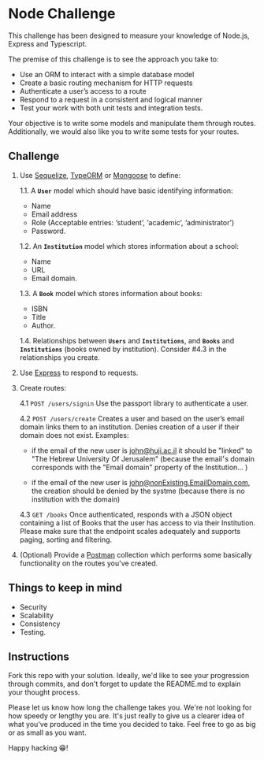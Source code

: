# Node Challenge

This challenge has been designed to measure your knowledge of Node.js, Express and Typescript. 

The premise of this challenge is to see the approach you take to:

- Use an ORM to interact with a simple database model
- Create a basic routing mechanism for HTTP requests
- Authenticate a user’s access to a route
- Respond to a request in a consistent and logical manner
- Test your work with both unit tests and integration tests.

Your objective is to write some models and manipulate them through routes. Additionally, we would also like you to write some tests for your routes.

## Challenge
1. Use [Sequelize](http://docs.sequelizejs.com/manual/installation/getting-started), [TypeORM](https://typeorm.io/) or [Mongoose](https://mongoosejs.com/) to define:

   1.1. A **`User`** model which should have basic identifying information:
      - Name
      - Email address
      - Role (Acceptable entries: ‘student’, ‘academic’, ‘administrator’)
      - Password.

   1.2. An **`Institution`** model which stores information about a school:
      - Name
      - URL
      - Email domain.
      
   1.3. A **`Book`** model which stores information about books:
      - ISBN
      - Title
      - Author.
      
   1.4. Relationships between **`Users`** and **`Institutions`**, and **`Books`** and **`Institutions`** (books owned by institution). Consider #4.3 in the relationships you create.
   
2. Use [Express](https://expressjs.com/) to respond to requests.

3. Create routes:

    4.1 `POST /users/signin` Use the passport library to authenticate a user.
    
    4.2 `POST /users/create` Creates a user and based on the user’s email domain links them to an institution. Denies creation of a user if their domain does not exist.
    Examples:
      * if the email of the new user is john@huji.ac.il it should be "linked" to "The Hebrew University Of Jerusalem" (because the email׳s domain corresponds with the "Email domain" property of the Institution... )

    * if the email of the new user is john@nonExisting.EmailDomain.com, the creation should be denied by the systme (because there is no institution with the domain)
    
    4.3 `GET /books` Once authenticated, responds with a JSON object containing a list of Books that the user has access to via their Institution. Please make sure that the endpoint scales adequately and supports paging, sorting and filtering.
    
4. (Optional) Provide a [Postman](https://www.getpostman.com/) collection which performs some basically functionality on the routes you've created.

## Things to keep in mind
- Security
- Scalability
- Consistency
- Testing.

## Instructions

Fork this repo with your solution. Ideally, we'd like to see your progression through commits, and don't forget to update the README.md to explain your thought process.

Please let us know how long the challenge takes you. We're not looking for how speedy or lengthy you are. It's just really to give us a clearer idea of what you've produced in the time you decided to take. Feel free to go as big or as small as you want.

Happy hacking 😁!
